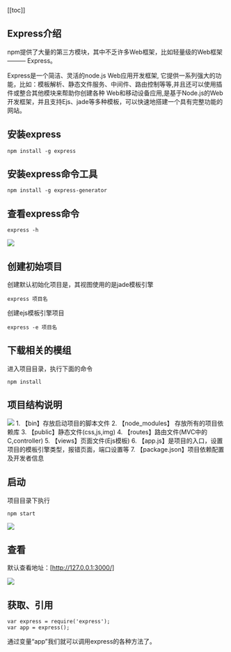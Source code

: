 [[toc]]

## Express介绍

npm提供了大量的第三方模块，其中不乏许多Web框架，比如轻量级的Web框架 ——— Express。

Express是一个简洁、灵活的node.js Web应用开发框架, 它提供一系列强大的功能，比如：模板解析、静态文件服务、中间件、路由控制等等,并且还可以使用插件或整合其他模块来帮助你创建各种 Web和移动设备应用,是基于Node.js的Web开发框架，并且支持Ejs、jade等多种模板，可以快速地搭建一个具有完整功能的网站。

## 安装express

```
npm install -g express 
```

## 安装express命令工具

```
npm install -g express-generator
```

## 查看express命令

```
express -h
```
![](https://www.tielemao.com/wp-content/uploads/2018/06/express-h.jpg)


## 创建初始项目

创建默认初始化项目是，其视图使用的是jade模板引擎

```
express 项目名
```

创建ejs模板引擎项目

```
express -e 项目名
```

## 下载相关的模组

进入项目目录，执行下面的命令

```
npm install
```

## 项目结构说明

![](https://www.tielemao.com/wp-content/uploads/2018/06/web_dir.jpg)
1\. 【bin】存放启动项目的脚本文件
2\. 【node_modules】 存放所有的项目依赖库
3\. 【public】静态文件(css,js,img)
4\. 【routes】路由文件(MVC中的C,controller)
5\. 【views】页面文件(Ejs模板)
6\. 【app.js】是项目的入口，设置项目的模板引擎类型，报错页面，端口设置等
7\. 【package.json】项目依赖配置及开发者信息

## 启动

项目目录下执行

```
npm start
```

![](https://www.tielemao.com/wp-content/uploads/2018/06/npm_start.jpg)

## 查看

默认查看地址：[http://127.0.0.1:3000/]

![](https://www.tielemao.com/wp-content/uploads/2018/06/express-3000.jpg)

## 获取、引用

```
var express = require('express');
var app = express();
```

通过变量“app”我们就可以调用express的各种方法了。
